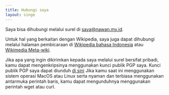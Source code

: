 ```yaml
---
title: Hubungi saya
layout: singe
---
```


Saya bisa dihubungi melalui surel di [saya@nawan.my.id](mailto:saya@nawan.my.id).

Untuk hal yang berkaitan dengan Wikipedia, saya juga dapat dihubungi melalui halaman pembicaraan di [Wikipedia bahasa Indonesia](https://id.wikipedia.org/wiki/Pembicaraan_Pengguna:NawanP) atau [Wikimedia Meta-wiki](https://meta.wikimedia.org/wiki/User_talk:NawanP).

Jika apa yang ingin dikirimkan kepada saya melalui surel bersifat pribadi, kamu dapat mengenkripsinya menggunakan kunci publik PGP saya. Kunci publik PGP saya dapat diunduh [di sini](https://nawan.my.id/pubkey/pgp_keys.txt)
Jika kamu saat ini menggunakan sistem operasi MacOS atau Linux serta nyaman dan terbiasa menggunakan antarmuka perintah baris,
kamu dapat mengunduhnya menggunakan perintah wget atau curl.
